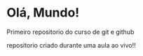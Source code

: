 # Olá, Mundo! 
 Primeiro repositorio do curso de git e github

 repositorio criado durante uma aula ao vivo!!

